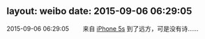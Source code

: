 layout: weibo
date: 2015-09-06 06:29:05
---
2015-09-06 06:29:05  &nbsp;&nbsp;&nbsp;&nbsp;&nbsp;&nbsp; 来自 <a href="sinaweibo://customweibosource" rel="nofollow">iPhone 5s</a>
到了远方，可是没有诗…… ​​​
